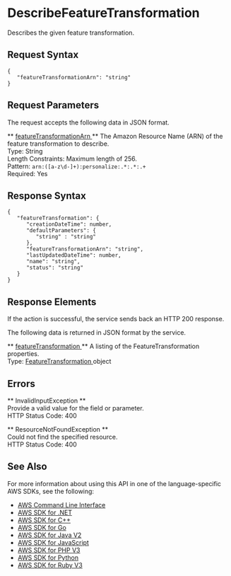 # DescribeFeatureTransformation<a name="API_DescribeFeatureTransformation"></a>

Describes the given feature transformation\.

## Request Syntax<a name="API_DescribeFeatureTransformation_RequestSyntax"></a>

```
{
   "featureTransformationArn": "string"
}
```

## Request Parameters<a name="API_DescribeFeatureTransformation_RequestParameters"></a>

The request accepts the following data in JSON format\.

 ** [ featureTransformationArn ](#API_DescribeFeatureTransformation_RequestSyntax) **   <a name="personalize-DescribeFeatureTransformation-request-featureTransformationArn"></a>
The Amazon Resource Name \(ARN\) of the feature transformation to describe\.  
Type: String  
Length Constraints: Maximum length of 256\.  
Pattern: `arn:([a-z\d-]+):personalize:.*:.*:.+`   
Required: Yes

## Response Syntax<a name="API_DescribeFeatureTransformation_ResponseSyntax"></a>

```
{
   "featureTransformation": { 
      "creationDateTime": number,
      "defaultParameters": { 
         "string" : "string" 
      },
      "featureTransformationArn": "string",
      "lastUpdatedDateTime": number,
      "name": "string",
      "status": "string"
   }
}
```

## Response Elements<a name="API_DescribeFeatureTransformation_ResponseElements"></a>

If the action is successful, the service sends back an HTTP 200 response\.

The following data is returned in JSON format by the service\.

 ** [ featureTransformation ](#API_DescribeFeatureTransformation_ResponseSyntax) **   <a name="personalize-DescribeFeatureTransformation-response-featureTransformation"></a>
A listing of the FeatureTransformation properties\.  
Type: [ FeatureTransformation ](API_FeatureTransformation.md) object

## Errors<a name="API_DescribeFeatureTransformation_Errors"></a>

 ** InvalidInputException **   
Provide a valid value for the field or parameter\.  
HTTP Status Code: 400

 ** ResourceNotFoundException **   
Could not find the specified resource\.  
HTTP Status Code: 400

## See Also<a name="API_DescribeFeatureTransformation_SeeAlso"></a>

For more information about using this API in one of the language\-specific AWS SDKs, see the following:
+  [ AWS Command Line Interface](https://docs.aws.amazon.com/goto/aws-cli/personalize-2018-05-22/DescribeFeatureTransformation) 
+  [ AWS SDK for \.NET](https://docs.aws.amazon.com/goto/DotNetSDKV3/personalize-2018-05-22/DescribeFeatureTransformation) 
+  [ AWS SDK for C\+\+](https://docs.aws.amazon.com/goto/SdkForCpp/personalize-2018-05-22/DescribeFeatureTransformation) 
+  [ AWS SDK for Go](https://docs.aws.amazon.com/goto/SdkForGoV1/personalize-2018-05-22/DescribeFeatureTransformation) 
+  [ AWS SDK for Java V2](https://docs.aws.amazon.com/goto/SdkForJavaV2/personalize-2018-05-22/DescribeFeatureTransformation) 
+  [ AWS SDK for JavaScript](https://docs.aws.amazon.com/goto/AWSJavaScriptSDK/personalize-2018-05-22/DescribeFeatureTransformation) 
+  [ AWS SDK for PHP V3](https://docs.aws.amazon.com/goto/SdkForPHPV3/personalize-2018-05-22/DescribeFeatureTransformation) 
+  [ AWS SDK for Python](https://docs.aws.amazon.com/goto/boto3/personalize-2018-05-22/DescribeFeatureTransformation) 
+  [ AWS SDK for Ruby V3](https://docs.aws.amazon.com/goto/SdkForRubyV3/personalize-2018-05-22/DescribeFeatureTransformation) 